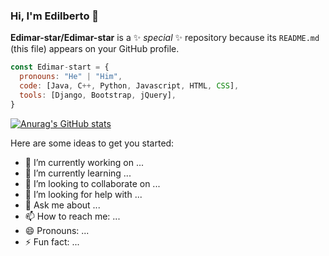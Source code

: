 ### Hi, I'm Edilberto 👋

**Edimar-star/Edimar-star** is a ✨ _special_ ✨ repository because its `README.md` (this file) appears on your GitHub profile.

```js
const Edimar-start = {
  pronouns: "He" | "Him",
  code: [Java, C++, Python, Javascript, HTML, CSS],
  tools: [Django, Bootstrap, jQuery],
}
```

[![Anurag's GitHub stats](https://github-readme-stats.vercel.app/api?username=Edimar-star)](https://github.com/anuraghazra/github-readme-stats)

Here are some ideas to get you started:

- 🔭 I’m currently working on ...
- 🌱 I’m currently learning ...
- 👯 I’m looking to collaborate on ...
- 🤔 I’m looking for help with ...
- 💬 Ask me about ...
- 📫 How to reach me: ...
- 😄 Pronouns: ...
- ⚡ Fun fact: ...

